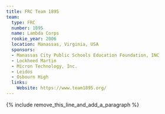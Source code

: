 ```yaml
---
title: FRC Team 1895
team:
  type: FRC
  number: 1895
  name: Lambda Corps
  rookie_year: 2006
  location: Manassas, Virginia, USA
  sponsors:
  - Manassas City Public Schools Education Foundation, INC
  - Lockheed Martin
  - Micron Technology, Inc.
  - Leidos
  - Osbourn High
  links:
    Website: https://www.team1895.org/
---
```


{% include remove_this_line_and_add_a_paragraph %}